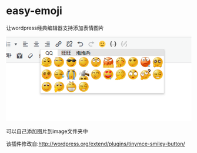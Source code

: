 # easy-emoji
让wordpress经典编辑器支持添加表情图片

![快照](screenshot-1.png)


可以自己添加图片到image文件夹中

该插件修改自:http://wordpress.org/extend/plugins/tinymce-smiley-button/
